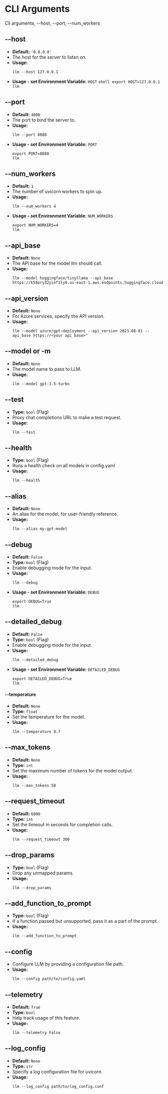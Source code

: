 # CLI Arguments
Cli arguments,  --host, --port, --num_workers

## --host
   - **Default:** `'0.0.0.0'`
   - The host for the server to listen on.
   - **Usage:** 
     ```shell
     llm --host 127.0.0.1
     ```
   - **Usage - set Environment Variable:** `HOST`
    ```shell
    export HOST=127.0.0.1
    llm
    ```

## --port
   - **Default:** `4000`
   - The port to bind the server to.
   - **Usage:** 
     ```shell
     llm --port 8080
     ```
  - **Usage - set Environment Variable:** `PORT`
    ```shell
    export PORT=8080
    llm
    ```

## --num_workers
   - **Default:** `1`
   - The number of uvicorn workers to spin up.
   - **Usage:** 
     ```shell
     llm --num_workers 4
     ```
  - **Usage - set Environment Variable:** `NUM_WORKERS`
    ```shell
    export NUM_WORKERS=4
    llm
    ```

## --api_base
   - **Default:** `None`
   - The API base for the model llm should call.
   - **Usage:** 
     ```shell
     llm --model huggingface/tinyllama --api_base https://k58ory32yinf1ly0.us-east-1.aws.endpoints.huggingface.cloud
     ```

## --api_version
   - **Default:** `None`
   - For Azure services, specify the API version.
   - **Usage:** 
     ```shell
     llm --model azure/gpt-deployment --api_version 2023-08-01 --api_base https://<your api base>"
     ```

## --model or -m
   - **Default:** `None`
   - The model name to pass to LLM.
   - **Usage:** 
     ```shell
     llm --model gpt-3.5-turbo
     ```

## --test
   - **Type:** `bool` (Flag)
   - Proxy chat completions URL to make a test request.
   - **Usage:** 
     ```shell
     llm --test
     ```

## --health
   - **Type:** `bool` (Flag)
   - Runs a health check on all models in config.yaml
   - **Usage:** 
     ```shell
     llm --health
     ```

## --alias
   - **Default:** `None`
   - An alias for the model, for user-friendly reference.
   - **Usage:** 
     ```shell
     llm --alias my-gpt-model
     ```

## --debug
   - **Default:** `False`
   - **Type:** `bool` (Flag)
   - Enable debugging mode for the input.
   - **Usage:** 
     ```shell
     llm --debug
     ```
  - **Usage - set Environment Variable:** `DEBUG`
    ```shell
    export DEBUG=True
    llm
    ```

## --detailed_debug
   - **Default:** `False`
   - **Type:** `bool` (Flag)
   - Enable debugging mode for the input.
   - **Usage:** 
     ```shell
     llm --detailed_debug
     ```
  - **Usage - set Environment Variable:** `DETAILED_DEBUG`
    ```shell
    export DETAILED_DEBUG=True
    llm
    ```

#### --temperature
   - **Default:** `None`
   - **Type:** `float`
   - Set the temperature for the model.
   - **Usage:** 
     ```shell
     llm --temperature 0.7
     ```

## --max_tokens
   - **Default:** `None`
   - **Type:** `int`
   - Set the maximum number of tokens for the model output.
   - **Usage:** 
     ```shell
     llm --max_tokens 50
     ```

## --request_timeout
   - **Default:** `6000`
   - **Type:** `int`
   - Set the timeout in seconds for completion calls.
   - **Usage:** 
     ```shell
     llm --request_timeout 300
     ```

## --drop_params
   - **Type:** `bool` (Flag)
   - Drop any unmapped params.
   - **Usage:** 
     ```shell
     llm --drop_params
     ```

## --add_function_to_prompt
   - **Type:** `bool` (Flag)
   - If a function passed but unsupported, pass it as a part of the prompt.
   - **Usage:** 
     ```shell
     llm --add_function_to_prompt
     ```

## --config
   - Configure LLM by providing a configuration file path.
   - **Usage:** 
     ```shell
     llm --config path/to/config.yaml
     ```

## --telemetry
   - **Default:** `True`
   - **Type:** `bool`
   - Help track usage of this feature.
   - **Usage:** 
     ```shell
     llm --telemetry False
     ```


## --log_config
   - **Default:** `None`
   - **Type:** `str`
   - Specify a log configuration file for uvicorn.
   - **Usage:** 
     ```shell
     llm --log_config path/to/log_config.conf
     ```
